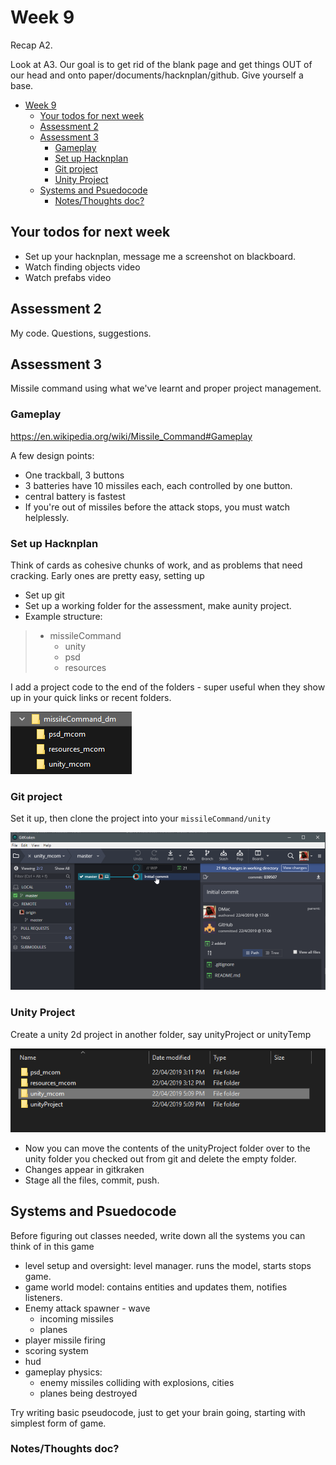 # Week 9

Recap A2.

Look at A3. Our goal is to get rid of the blank page and get things OUT of our head and onto paper/documents/hacknplan/github. Give yourself a base.


<!-- @import "[TOC]" {cmd="toc" depthFrom=1 depthTo=6 orderedList=false} -->

<!-- code_chunk_output -->

* [Week 9](#week-9)
	* [Your todos for next week](#your-todos-for-next-week)
	* [Assessment 2](#assessment-2)
	* [Assessment 3](#assessment-3)
		* [Gameplay](#gameplay)
		* [Set up Hacknplan](#set-up-hacknplan)
		* [Git project](#git-project)
		* [Unity Project](#unity-project)
	* [Systems and Psuedocode](#systems-and-psuedocode)
		* [Notes/Thoughts doc?](#notesthoughts-doc)

<!-- /code_chunk_output -->


## Your todos for next week

* Set up your hacknplan, message me a screenshot on blackboard.
* Watch finding objects video
* Watch prefabs video

## Assessment 2

My code. Questions, suggestions.

## Assessment 3

Missile command using what we've learnt and proper project management.

### Gameplay

<https://en.wikipedia.org/wiki/Missile_Command#Gameplay>

A few design points:
* One trackball, 3 buttons
* 3 batteries have 10 missiles each, each controlled by one button.
* central battery is fastest
* If you're out of missiles before the attack stops, you must watch helplessly.

### Set up Hacknplan

Think of cards as cohesive chunks of work, and as problems that need cracking. Early ones are pretty easy, setting up

* Set up git
* Set up a working folder for the assessment, make aunity project.
* Example structure: 
>  - missileCommand
>    - unity
>    - psd
>    - resources

I add a project code to the end of the folders - super useful when they show up in your quick links or recent folders.

![folders](assets/week9/project_folders.png)

### Git project

Set it up, then clone the project into your `missileCommand/unity`

![gitkraken new clone](assets/week9/gitkraken_new_clone.png)

### Unity Project

Create a unity 2d project in another folder, say unityProject or unityTemp

![unity git folders](assets/week9/folders_unity_git.png)

* Now you can move the contents of the unityProject folder over to the unity folder you checked out from git and delete the empty folder.
* Changes appear in gitkraken
* Stage all the files, commit, push.

## Systems and Psuedocode

Before figuring out classes needed, write down all the systems you can think of in this game

* level setup and oversight: level manager. runs the model, starts stops game.
* game world model: contains entities and updates them, notifies listeners.
* Enemy attack spawner - wave
  * incoming missiles
  * planes
* player missile firing
* scoring system
* hud 
* gameplay physics: 
  * enemy missiles colliding with explosions, cities
  * planes being destroyed

Try writing basic pseudocode, just to get your brain going, starting with simplest form of game.


### Notes/Thoughts doc?